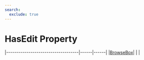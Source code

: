 ```yaml
---
search:
  exclude: true
---
```


<h1 class="heading"><span class="name">HasEdit Property</span></h1>

|------------------------------------|------|------|
|[BrowseBox](../objects/browsebox.md)|&nbsp;|&nbsp;|
